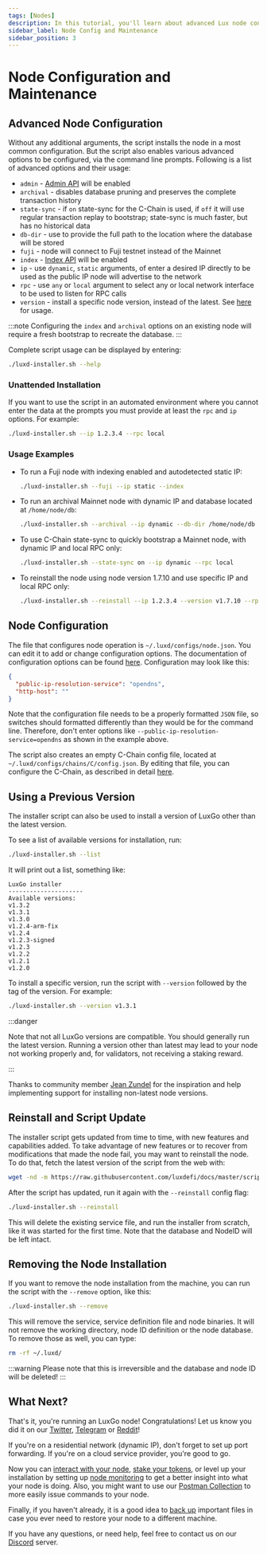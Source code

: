 ```yaml
---
tags: [Nodes]
description: In this tutorial, you'll learn about advanced Lux node configuration options and maintenance tasks.
sidebar_label: Node Config and Maintenance
sidebar_position: 3
---
```


# Node Configuration and Maintenance

## Advanced Node Configuration

Without any additional arguments, the script installs the node in a most common
configuration. But the script also enables various advanced options to be
configured, via the command line prompts. Following is a list of advanced
options and their usage:

- `admin` - [Admin API](/reference/luxd/admin-api.md) will be enabled
- `archival` - disables database pruning and preserves the complete transaction history
- `state-sync` - if `on` state-sync for the C-Chain is used, if `off` it will
  use regular transaction replay to bootstrap; state-sync is much faster, but
  has no historical data
- `db-dir` - use to provide the full path to the location where the database
  will be stored
- `fuji` - node will connect to Fuji testnet instead of the Mainnet
- `index` - [Index API](/reference/luxd/index-api.md) will be
  enabled
- `ip` - use `dynamic`, `static` arguments, of enter a desired IP directly to be
  used as the public IP node will advertise to the network
- `rpc` - use `any` or `local` argument to select any or local network interface
  to be used to listen for RPC calls
- `version` - install a specific node version, instead of the latest. See
  [here](#using-a-previous-version) for usage.

:::note
Configuring the `index` and `archival` options on an existing node
will require a fresh bootstrap to recreate the database.
:::

Complete script usage can be displayed by entering:

```bash
./luxd-installer.sh --help
```

### Unattended Installation

If you want to use the script in an automated environment where you cannot enter
the data at the prompts you must provide at least the `rpc` and `ip` options.
For example:

```bash
./luxd-installer.sh --ip 1.2.3.4 --rpc local
```

### Usage Examples

- To run a Fuji node with indexing enabled and autodetected static IP:

  ```bash
  ./luxd-installer.sh --fuji --ip static --index
  ```

- To run an archival Mainnet node with dynamic IP and database located at `/home/node/db`:

  ```bash
  ./luxd-installer.sh --archival --ip dynamic --db-dir /home/node/db
  ```

- To use C-Chain state-sync to quickly bootstrap a Mainnet node, with dynamic IP and local RPC only:

  ```bash
  ./luxd-installer.sh --state-sync on --ip dynamic --rpc local
  ```

- To reinstall the node using node version 1.7.10 and use specific IP and local RPC only:

  ```bash
  ./luxd-installer.sh --reinstall --ip 1.2.3.4 --version v1.7.10 --rpc local
  ```

## Node Configuration

The file that configures node operation is `~/.luxd/configs/node.json`. You
can edit it to add or change configuration options. The documentation of
configuration options can be found
[here](/nodes/configure/luxd-config-flags.md). Configuration may look like
this:

```json
{
  "public-ip-resolution-service": "opendns",
  "http-host": ""
}
```

Note that the configuration file needs to be a properly formatted `JSON` file, so
switches should formatted differently than they would be for the command line.
Therefore, don't enter options like `--public-ip-resolution-service=opendns` as shown
in the example above.

The script also creates an empty C-Chain config file, located at
`~/.luxd/configs/chains/C/config.json`. By editing that file, you can
configure the C-Chain, as described in detail
[here](/nodes/configure/chain-config-flags.md).

## Using a Previous Version

The installer script can also be used to install a version of LuxGo other than the latest
version.

To see a list of available versions for installation, run:

```bash
./luxd-installer.sh --list
```

It will print out a list, something like:

```text
LuxGo installer
---------------------
Available versions:
v1.3.2
v1.3.1
v1.3.0
v1.2.4-arm-fix
v1.2.4
v1.2.3-signed
v1.2.3
v1.2.2
v1.2.1
v1.2.0
```

To install a specific version, run the script with `--version` followed by the
tag of the version. For example:

```bash
./luxd-installer.sh --version v1.3.1
```

:::danger

Note that not all LuxGo versions are compatible. You should generally run
the latest version. Running a version other than latest may lead to your node
not working properly and, for validators, not receiving a staking reward.

:::

Thanks to community member [Jean Zundel](https://github.com/jzu) for the
inspiration and help implementing support for installing non-latest node
versions.

## Reinstall and Script Update

The installer script gets updated from time to time, with new features and
capabilities added. To take advantage of new features or to recover from
modifications that made the node fail, you may want to reinstall the node. To do
that, fetch the latest version of the script from the web with:

```bash
wget -nd -m https://raw.githubusercontent.com/luxdefi/docs/master/scripts/luxd-installer.sh
```

After the script has updated, run it again with the `--reinstall` config flag:

```bash
./luxd-installer.sh --reinstall
```

This will delete the existing service file, and run the installer from scratch,
like it was started for the first time. Note that the database and NodeID will
be left intact.

## Removing the Node Installation

If you want to remove the node installation from the machine, you can run the
script with the `--remove` option, like this:

```bash
./luxd-installer.sh --remove
```

This will remove the service, service definition file and node binaries. It will
not remove the working directory, node ID definition or the node database. To
remove those as well, you can type:

```bash
rm -rf ~/.luxd/
```

:::warning
Please note that this is irreversible and the database and node ID will be deleted!
:::

## What Next?

That's it, you're running an LuxGo node! Congratulations! Let us know you
did it on our [Twitter](https://twitter.com/luxdefi),
[Telegram](https://t.me/luxdefi) or [Reddit](https://t.me/luxdefi)!

If you're on a residential network (dynamic IP), don't forget to set up port
forwarding. If you're on a cloud service provider, you're good to go.

Now you can [interact with your node](/reference/standards/guides/issuing-api-calls.md),
[stake your tokens](/nodes/validate/what-is-staking.md), or level up your installation by setting up
[node monitoring](/nodes/maintain/setting-up-node-monitoring.md) to get a better
insight into what your node is doing. Also, you might want to use our [Postman Collection](/tooling/luxd-postman-collection/setup.md) to more
easily issue commands to your node.

Finally, if you haven't already, it is a good idea to
[back up](/nodes/maintain/node-backup-and-restore.md) important files in case you ever
need to restore your node to a different machine.

If you have any questions, or need help, feel free to contact us on our
[Discord](https://chat.lux.network/) server.
